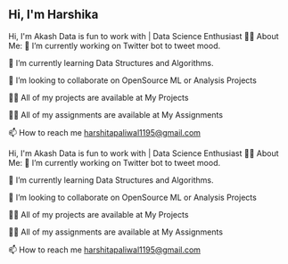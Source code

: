 ## Hi, I'm Harshika

<!--<img width="2600" height="782" alt="68747470733a2f2f692e696d6775722e636f6d2f6958754c3148472e706e67" src="https://github.com/user-attachments/assets/5ce8fe45-d1c0-4009-b25e-b55810943571" />

**harshikapaliwal/harshikapaliwal** is a ✨ _special_ ✨ repository because its `README.md` (this file) appears on your GitHub profile.

Here are some ideas to get you started:

- 🔭 I’m currently working on ...
- 🌱 I’m currently learning ...
- 👯 I’m looking to collaborate on ...
- 🤔 I’m looking for help with ...
- 💬 Ask me about ...
- 📫 How to reach me: ...
- 😄 Pronouns: ...
- ⚡ Fun fact: ...
-->
Hi, I'm Akash
Data is fun to work with | Data Science Enthusiast
🙋‍♂️ About Me:
🔭 I’m currently working on Twitter bot to tweet mood.

🌱 I’m currently learning Data Structures and Algorithms.

👯 I’m looking to collaborate on OpenSource ML or Analysis Projects

👨‍💻 All of my projects are available at My Projects

👨‍💻 All of my assignments are available at My Assignments

📫 How to reach me harshitapaliwal1195@gmail.com

Hi, I'm Akash
Data is fun to work with | Data Science Enthusiast
🙋‍♂️ About Me:
🔭 I’m currently working on Twitter bot to tweet mood.

🌱 I’m currently learning Data Structures and Algorithms.

👯 I’m looking to collaborate on OpenSource ML or Analysis Projects

👨‍💻 All of my projects are available at My Projects

👨‍💻 All of my assignments are available at My Assignments

📫 How to reach me harshitapaliwal1195@gmail.com
